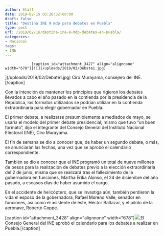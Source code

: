 ```yaml
---
author: Staff
date: 2019-02-19 05:26:32+00:00
draft: false
title: "Destina INE 9 mdp para debates en Puebla"
type: post
url: /2019/02/18/destina-ine-9-mdp-debates-en-puebla/
categories:
- Nacional
tags:
- INE
---
```



				[caption id="attachment_3427" align="alignnone" width="678"][![](/uploads/2019/02/Debate1.jpg)
](/uploads/2019/02/Debate1.jpg) Ciro Murayama, consejero del INE.[/caption]

Con la intención de mantener los principios que rigieron los debates llevados a cabo el año pasado en la contienda por la presidencia de la República, los formatos utilizados se podrían utilizar en la contienda extraordinaria para elegir gobernador en Puebla.

El primer debate, a realizarse presumiblemente a mediados de mayo, se usaría el modelo del primer debate presidencial, mismo que tuvo “un buen formato”, dijo el integrante del Consejo General del Instituto Nacional Electoral (INE), Ciro Murayama.

El fin de semana se dio a conocer que, de haber un segundo debate, o más, se anunciarán las fechas, una vez que se aprobó el calendario correspondiente.

También se dio a conocer que el INE programó un total de nueve millones de pesos para la realización de debates previo a la elección extraordinaria del 2 de junio, misma que se realizará tras el fallecimiento de la gobernadora en funciones, Martha Erika Alonso, el 24 de diciembre del año pasado, a escasos días de haber asumido el cargo.

En el accidente de helicóptero, que se investiga aún, también perdieron la vida el esposo de la gobernadora, Rafael Moreno Valle, senador en funciones, así como el asistente de éste, Héctor Baltazar, y el piloto de la aeronave, Roberto Coppe.

[caption id="attachment_3428" align="alignnone" width="678"][![](/uploads/2019/02/Debate2.jpg)
](/uploads/2019/02/Debate2.jpg) El Consejo General del INE aprobó el calendario para los debates a realizar en Puebla.[/caption]		
